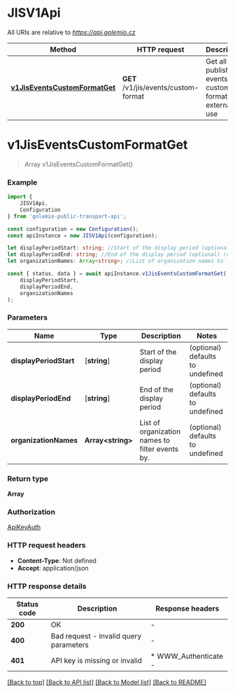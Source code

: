 # JISV1Api

All URIs are relative to *https://api.golemio.cz*

|Method | HTTP request | Description|
|------------- | ------------- | -------------|
|[**v1JisEventsCustomFormatGet**](#v1jiseventscustomformatget) | **GET** /v1/jis/events/custom-format | Get all published events in custom format for external use|

# **v1JisEventsCustomFormatGet**
> Array<EventCustomFormat> v1JisEventsCustomFormatGet()


### Example

```typescript
import {
    JISV1Api,
    Configuration
} from 'golemio-public-transport-api';

const configuration = new Configuration();
const apiInstance = new JISV1Api(configuration);

let displayPeriodStart: string; //Start of the display period (optional) (default to undefined)
let displayPeriodEnd: string; //End of the display period (optional) (default to undefined)
let organizationNames: Array<string>; //List of organization names to filter events by. (optional) (default to undefined)

const { status, data } = await apiInstance.v1JisEventsCustomFormatGet(
    displayPeriodStart,
    displayPeriodEnd,
    organizationNames
);
```

### Parameters

|Name | Type | Description  | Notes|
|------------- | ------------- | ------------- | -------------|
| **displayPeriodStart** | [**string**] | Start of the display period | (optional) defaults to undefined|
| **displayPeriodEnd** | [**string**] | End of the display period | (optional) defaults to undefined|
| **organizationNames** | **Array&lt;string&gt;** | List of organization names to filter events by. | (optional) defaults to undefined|


### Return type

**Array<EventCustomFormat>**

### Authorization

[ApiKeyAuth](../README.md#ApiKeyAuth)

### HTTP request headers

 - **Content-Type**: Not defined
 - **Accept**: application/json


### HTTP response details
| Status code | Description | Response headers |
|-------------|-------------|------------------|
|**200** | OK |  -  |
|**400** | Bad request - invalid query parameters |  -  |
|**401** | API key is missing or invalid |  * WWW_Authenticate -  <br>  |

[[Back to top]](#) [[Back to API list]](../README.md#documentation-for-api-endpoints) [[Back to Model list]](../README.md#documentation-for-models) [[Back to README]](../README.md)


